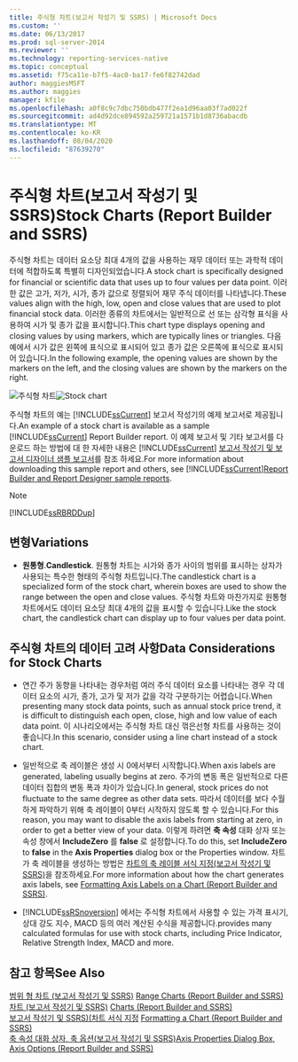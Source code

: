 ```yaml
---
title: 주식형 차트(보고서 작성기 및 SSRS) | Microsoft Docs
ms.custom: ''
ms.date: 06/13/2017
ms.prod: sql-server-2014
ms.reviewer: ''
ms.technology: reporting-services-native
ms.topic: conceptual
ms.assetid: f75ca11e-b7f5-4ac0-ba17-fe6f82742dad
author: maggiesMSFT
ms.author: maggies
manager: kfile
ms.openlocfilehash: a0f8c9c7dbc750bdb477f2ea1d96aa03f7ad022f
ms.sourcegitcommit: ad4d92dce894592a259721a1571b1d8736abacdb
ms.translationtype: MT
ms.contentlocale: ko-KR
ms.lasthandoff: 08/04/2020
ms.locfileid: "87639270"
---
```

# <a name="stock-charts-report-builder-and-ssrs"></a><span data-ttu-id="ecfff-102">주식형 차트(보고서 작성기 및 SSRS)</span><span class="sxs-lookup"><span data-stu-id="ecfff-102">Stock Charts (Report Builder and SSRS)</span></span>
  <span data-ttu-id="ecfff-103">주식형 차트는 데이터 요소당 최대 4개의 값을 사용하는 재무 데이터 또는 과학적 데이터에 적합하도록 특별히 디자인되었습니다.</span><span class="sxs-lookup"><span data-stu-id="ecfff-103">A stock chart is specifically designed for financial or scientific data that uses up to four values per data point.</span></span> <span data-ttu-id="ecfff-104">이러한 값은 고가, 저가, 시가, 종가 값으로 정렬되어 재무 주식 데이터를 나타냅니다.</span><span class="sxs-lookup"><span data-stu-id="ecfff-104">These values align with the high, low, open and close values that are used to plot financial stock data.</span></span> <span data-ttu-id="ecfff-105">이러한 종류의 차트에서는 일반적으로 선 또는 삼각형 표식을 사용하여 시가 및 종가 값을 표시합니다.</span><span class="sxs-lookup"><span data-stu-id="ecfff-105">This chart type displays opening and closing values by using markers, which are typically lines or triangles.</span></span> <span data-ttu-id="ecfff-106">다음 예에서 시가 값은 왼쪽에 표식으로 표시되어 있고 종가 값은 오른쪽에 표식으로 표시되어 있습니다.</span><span class="sxs-lookup"><span data-stu-id="ecfff-106">In the following example, the opening values are shown by the markers on the left, and the closing values are shown by the markers on the right.</span></span>  
  
 <span data-ttu-id="ecfff-107">![주식형 차트](../media/rs-stockchart.gif "주식형 차트")</span><span class="sxs-lookup"><span data-stu-id="ecfff-107">![Stock chart](../media/rs-stockchart.gif "Stock chart")</span></span>  
  
 <span data-ttu-id="ecfff-108">주식형 차트의 예는 [!INCLUDE[ssCurrent](../../../includes/sscurrent-md.md)] 보고서 작성기의 예제 보고서로 제공됩니다.</span><span class="sxs-lookup"><span data-stu-id="ecfff-108">An example of a stock chart is available as a sample [!INCLUDE[ssCurrent](../../../includes/sscurrent-md.md)] Report Builder report.</span></span> <span data-ttu-id="ecfff-109">이 예제 보고서 및 기타 보고서를 다운로드 하는 방법에 대 한 자세한 내용은 [!INCLUDE[ssCurrent](../../../includes/sscurrent-md.md)] [보고서 작성기 및 보고서 디자이너 샘플 보고서](https://go.microsoft.com/fwlink/?LinkId=198283)를 참조 하세요.</span><span class="sxs-lookup"><span data-stu-id="ecfff-109">For more information about downloading this sample report and others, see [!INCLUDE[ssCurrent](../../../includes/sscurrent-md.md)][Report Builder and Report Designer sample reports](https://go.microsoft.com/fwlink/?LinkId=198283).</span></span>  
  
> [!NOTE]  
>  [!INCLUDE[ssRBRDDup](../../includes/ssrbrddup-md.md)]  
  
## <a name="variations"></a><span data-ttu-id="ecfff-110">변형</span><span class="sxs-lookup"><span data-stu-id="ecfff-110">Variations</span></span>  
  
-   <span data-ttu-id="ecfff-111">**원통형**.</span><span class="sxs-lookup"><span data-stu-id="ecfff-111">**Candlestick**.</span></span> <span data-ttu-id="ecfff-112">원통형 차트는 시가와 종가 사이의 범위를 표시하는 상자가 사용되는 특수한 형태의 주식형 차트입니다.</span><span class="sxs-lookup"><span data-stu-id="ecfff-112">The candlestick chart is a specialized form of the stock chart, wherein boxes are used to show the range between the open and close values.</span></span> <span data-ttu-id="ecfff-113">주식형 차트와 마찬가지로 원통형 차트에서도 데이터 요소당 최대 4개의 값을 표시할 수 있습니다.</span><span class="sxs-lookup"><span data-stu-id="ecfff-113">Like the stock chart, the candlestick chart can display up to four values per data point.</span></span>  
  
## <a name="data-considerations-for-stock-charts"></a><span data-ttu-id="ecfff-114">주식형 차트의 데이터 고려 사항</span><span class="sxs-lookup"><span data-stu-id="ecfff-114">Data Considerations for Stock Charts</span></span>  
  
-   <span data-ttu-id="ecfff-115">연간 주가 동향을 나타내는 경우처럼 여러 주식 데이터 요소를 나타내는 경우 각 데이터 요소의 시가, 종가, 고가 및 저가 값을 각각 구분하기는 어렵습니다.</span><span class="sxs-lookup"><span data-stu-id="ecfff-115">When presenting many stock data points, such as annual stock price trend, it is difficult to distinguish each open, close, high and low value of each data point.</span></span> <span data-ttu-id="ecfff-116">이 시나리오에서는 주식형 차트 대신 꺾은선형 차트를 사용하는 것이 좋습니다.</span><span class="sxs-lookup"><span data-stu-id="ecfff-116">In this scenario, consider using a line chart instead of a stock chart.</span></span>  
  
-   <span data-ttu-id="ecfff-117">일반적으로 축 레이블은 생성 시 0에서부터 시작합니다.</span><span class="sxs-lookup"><span data-stu-id="ecfff-117">When axis labels are generated, labeling usually begins at zero.</span></span>  <span data-ttu-id="ecfff-118">주가의 변동 폭은 일반적으로 다른 데이터 집합의 변동 폭과 차이가 있습니다.</span><span class="sxs-lookup"><span data-stu-id="ecfff-118">In general, stock prices do not fluctuate to the same degree as other data sets.</span></span> <span data-ttu-id="ecfff-119">따라서 데이터를 보다 수월하게 파악하기 위해 축 레이블이 0부터 시작하지 않도록 할 수 있습니다.</span><span class="sxs-lookup"><span data-stu-id="ecfff-119">For this reason, you may want to disable the axis labels from starting at zero, in order to get a better view of your data.</span></span> <span data-ttu-id="ecfff-120">이렇게 하려면 **축 속성** 대화 상자 또는 속성 창에서 **IncludeZero** 를 **false** 로 설정합니다.</span><span class="sxs-lookup"><span data-stu-id="ecfff-120">To do this, set **IncludeZero** to **false** in the **Axis Properties** dialog box or the Properties window.</span></span> <span data-ttu-id="ecfff-121">차트가 축 레이블을 생성하는 방법은 [차트의 축 레이블 서식 지정&#40;보고서 작성기 및 SSRS&#41;](formatting-axis-labels-on-a-chart-report-builder-and-ssrs.md)을 참조하세요.</span><span class="sxs-lookup"><span data-stu-id="ecfff-121">For more information about how the chart generates axis labels, see [Formatting Axis Labels on a Chart &#40;Report Builder and SSRS&#41;](formatting-axis-labels-on-a-chart-report-builder-and-ssrs.md).</span></span>  
  
-   [!INCLUDE[ssRSnoversion](../../includes/ssrsnoversion-md.md)] <span data-ttu-id="ecfff-122">에서는 주식형 차트에서 사용할 수 있는 가격 표시기, 상대 강도 지수, MACD 등의 여러 계산된 수식을 제공합니다.</span><span class="sxs-lookup"><span data-stu-id="ecfff-122">provides many calculated formulas for use with stock charts, including Price Indicator, Relative Strength Index, MACD and more.</span></span>  
  
## <a name="see-also"></a><span data-ttu-id="ecfff-123">참고 항목</span><span class="sxs-lookup"><span data-stu-id="ecfff-123">See Also</span></span>  
 <span data-ttu-id="ecfff-124">[범위 형 차트 &#40;보고서 작성기 및 SSRS&#41;](charts-report-builder-and-ssrs.md) </span><span class="sxs-lookup"><span data-stu-id="ecfff-124">[Range Charts &#40;Report Builder and SSRS&#41;](charts-report-builder-and-ssrs.md) </span></span>  
 <span data-ttu-id="ecfff-125">[차트 &#40;보고서 작성기 및 SSRS&#41;](charts-report-builder-and-ssrs.md) </span><span class="sxs-lookup"><span data-stu-id="ecfff-125">[Charts &#40;Report Builder and SSRS&#41;](charts-report-builder-and-ssrs.md) </span></span>  
 <span data-ttu-id="ecfff-126">[보고서 작성기 및 SSRS&#41;&#40;차트 서식 지정](formatting-a-chart-report-builder-and-ssrs.md) </span><span class="sxs-lookup"><span data-stu-id="ecfff-126">[Formatting a Chart &#40;Report Builder and SSRS&#41;](formatting-a-chart-report-builder-and-ssrs.md) </span></span>  
 [<span data-ttu-id="ecfff-127">축 속성 대화 상자, 축 옵션&#40;보고서 작성기 및 SSRS&#41;</span><span class="sxs-lookup"><span data-stu-id="ecfff-127">Axis Properties Dialog Box, Axis Options &#40;Report Builder and SSRS&#41;</span></span>](../axis-properties-dialog-box-axis-options-report-builder-and-ssrs.md)  
  
  

